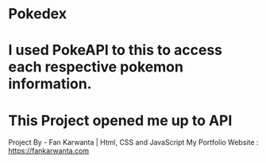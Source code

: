 # Pokedex 
# I used PokeAPI to this to access each respective pokemon information.
# This Project opened me up to API

Project By - Fan Karwanta | Html, CSS and JavaScript
My Portfolio Website : https://fankarwanta.com
